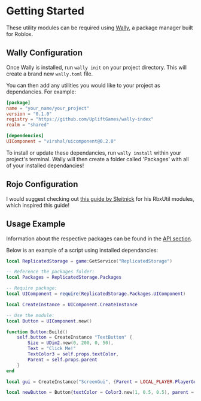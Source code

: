 # Getting Started

These utility modules can be required using [Wally](https://wally.run), a package manager built for Roblox.

## Wally Configuration

Once Wally is installed, run `wally init` on your project directory. This will create a brand new `wally.toml` file.

You can then add any utilities you would like to your project as dependancies. For example:

```toml
[package]
name = "your_name/your_project"
version = "0.1.0"
registry = "https://github.com/UpliftGames/wally-index"
realm = "shared"

[dependencies]
UIComponent = "virshal/uicomponent@0.2.0"
```

To install or update these dependancies, run `wally install` within your project's terminal. Wally will then create a folder called 'Packages' with all of your installed dependancies!

## Rojo Configuration

I would suggest checking out [this guide by Sleitnick](https://sleitnick.github.io/RbxUtil/docs/intro#rojo-configuration) for his RbxUtil modules, which inspired this guide!

## Usage Example

Information about the respective packages can be found in the [API section](/api).

Below is an example of a script using installed dependancies:

```lua
local ReplicatedStorage = game:GetService("ReplicatedStorage")

-- Reference the packages folder:
local Packages = ReplicatedStorage.Packages

-- Require package:
local UIComponent = require(ReplicatedStorage.Packages.UIComponent)

local CreateInstance = UIComponent.CreateInstance

-- Use the module:
local Button = UIComponent.new()

function Button:Build()
    self.button = CreateInstance "TextButton" {
        Size = UDim2.new(0, 200, 0, 50),
        Text = "Click Me!"
        TextColor3 = self.props.textColor,
        Parent = self.props.parent
    }
end

local gui = CreateInstance("ScreenGui", {Parent = LOCAL_PLAYER.PlayerGui})

local newButton = Button{textColor = Color3.new(1, 0.5, 0.5), parent = gui}
```